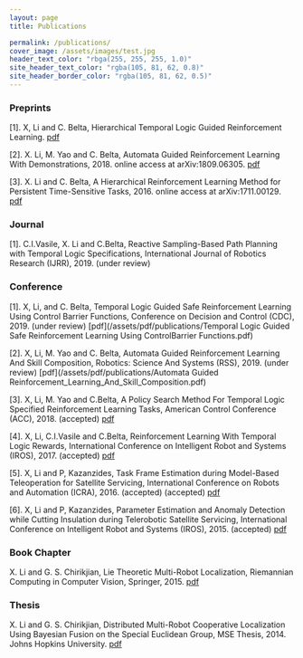 ```yaml
---
layout: page
title: Publications

permalink: /publications/
cover_image: /assets/images/test.jpg
header_text_color: "rbga(255, 255, 255, 1.0)"
site_header_text_color: "rgba(105, 81, 62, 0.8)"
site_header_border_color: "rgba(105, 81, 62, 0.5)"
---
```


### Preprints

[1]. X, Li and C. Belta, Hierarchical Temporal Logic Guided Reinforcement Learning. [pdf](/assets/pdf/publications/Hierarchical_Temporal_Logic_Guided_Reinforcement_Learning.pdf)


[2]. X. Li, M. Yao and C. Belta, Automata Guided Reinforcement Learning With Demonstrations, 2018. online access at arXiv:1809.06305. [pdf](/assets/pdf/publications/Automata_Guided_Reinforcement_Learning_With_Demonstrations.pdf)


[3]. X. Li and C. Belta, A Hierarchical Reinforcement Learning Method for Persistent
Time-Sensitive Tasks, 2016. online access at arXiv:1711.00129. [pdf](/assets/pdf/publications/1606.06355.pdf)

### Journal

[1]. C.I.Vasile, X. Li and C.Belta, Reactive Sampling-Based Path Planning with Temporal Logic Specifications, International Journal of Robotics Research (IJRR), 2019. (under review)

### Conference

[1].  X, Li, and C. Belta, Temporal  Logic  Guided  Safe  Reinforcement  Learning  Using  Control Barrier  Functions, Conference on Decision and Control (CDC), 2019. (under review) [pdf](/assets/pdf/publications/Temporal  Logic  Guided  Safe  Reinforcement  Learning  Using  ControlBarrier  Functions.pdf)

[2]. X, Li, M. Yao and C. Belta, Automata Guided Reinforcement Learning And Skill Composition, Robotics: Science And Systems (RSS), 2019. (under review) [pdf](/assets/pdf/publications/Automata Guided Reinforcement_Learning_And_Skill_Composition.pdf)

[3]. X, Li, M. Yao and C.Belta, A Policy Search Method For Temporal Logic Specified
Reinforcement Learning Tasks, American Control Conference (ACC), 2018. (accepted) [pdf](/assets/pdf/publications/A_Policy_Search_Method_For_Temporal_Logic_Specified_Reinforcement_Learning_Tasks.pdf)

[4]. X, Li, C.I.Vasile and C.Belta, Reinforcement Learning With Temporal Logic Rewards, International Conference on Intelligent Robot and Systems (IROS), 2017. (accepted) [pdf](/assets/pdf/publications/Reinforcement_Learning_With_Temporal_Logic_Rewards.pdf)

[5]. X, Li and P, Kazanzides, Task Frame Estimation during Model-Based Teleoperation for Satellite Servicing, International Conference on Robots and Automation (ICRA), 2016. (accepted) (accepted) [pdf](/assets/pdf/publications/taskframe.pdf)

[6]. X, Li and P, Kazanzides, Parameter Estimation and Anomaly Detection while Cutting Insulation during Telerobotic Satellite Servicing, International Conference on Intelligent Robot and Systems (IROS), 2015. (accepted) [pdf](/assets/pdf/publications/parameter_estimation.pdf)

### Book Chapter

X. Li and G. S. Chirikjian, Lie Theoretic Multi-Robot Localization, Riemannian Computing in Computer Vision, Springer, 2015. [pdf](/assets/pdf/publications/Lie_Theoretic_Multi_Robot_Localization.pdf)

### Thesis

X. Li and G. S. Chirikjian, Distributed Multi-Robot Cooperative Localization Using Bayesian Fusion on the Special Euclidean Group, MSE Thesis, 2014. Johns Hopkins University. [pdf](/assets/pdf/publications/LI-THESIS-2014.pdf)

